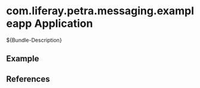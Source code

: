 # com.liferay.petra.messaging.exampleapp Application

${Bundle-Description}

## Example

## References


